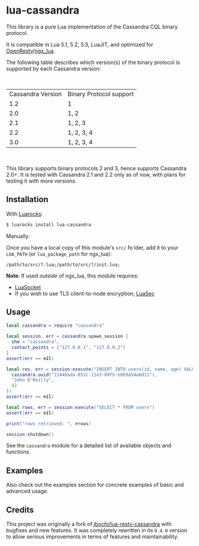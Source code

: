 # lua-cassandra

This library is a pure Lua implementation of the Cassandra CQL binary protocol.

It is compatible in Lua 5.1, 5.2, 5.3, LuaJIT, and optimized for [OpenResty][OpenResty]/[ngx_lua][ngx_lua].

The following table describes which version(s) of the binary protocol is supported by each Cassandra version:

<br />
<table class="module_list">
  <tr><td>Cassandra Version</td><td>Binary Protocol support</td></tr>
  <tr><td>1.2</td><td>1</td></tr>
  <tr><td>2.0</td><td>1, 2</td></tr>
  <tr><td>2.1</td><td>1, 2, 3</td></tr>
  <tr><td>2.2</td><td>1, 2, 3, 4</td></tr>
  <tr><td>3.0</td><td>1, 2, 3, 4</td></tr>
</table>
<br />

This library supports binary protocols 2 and 3, hence supports Cassandra 2.0+. It is tested with Cassandra 2.1 and 2.2 only as of now, with plans for testing it with more versions.

## Installation

With [Luarocks][Luarocks]:

```bash
$ luarocks install lua-cassandra
```

Manually:

Once you have a local copy of this module's `src/` fo   lder, add it to your `LUA_PATH` (or `lua_package_path` for ngx_lua):

```
/path/to/src/?.lua;/path/to/src/?/init.lua;
```

**Note**: If used *outside* of ngx_lua, this module requires:

- [LuaSocket](http://w3.impa.br/~diego/software/luasocket/)
- If you wish to use TLS client-to-node encryption, [LuaSec](https://github.com/brunoos/luasec)

## Usage

```lua
local cassandra = require "cassandra"

local session, err = cassandra.spawn_session {
  shm = "cassandra",
  contact_points = {"127.0.0.1", "127.0.0.2"}
}
assert(err == nil)

local res, err = session:execute("INSERT INTO users(id, name, age) VALUES(?, ?, ?)", {
  cassandra.uuid("1144bada-852c-11e3-89fb-e0b9a54a6d11"),
  "John O'Reilly",
  42
})
assert(err == nil)

local rows, err = session:execute("SELECT * FROM users")
assert(err == nil)

print("rows retrieved: ", #rows)

session:shutdown()
```

See the `cassandra` module for a detailed list of available objects and functions.

## Examples

Also check out the examples section for concrete examples of basic and advanced usage.

## Credits

This project was originally a fork of [jbochi/lua-resty-cassandra][lua-resty-cassandra] with bugfixes and new features. It was completely rewritten in its `0.4.0` version to allow serious improvements in terms of features and maintainability.

[OpenResty]: https://openresty.org
[ngx_lua]: https://github.com/openresty/lua-nginx-module
[Luarocks]: https://luarocks.org
[lua-resty-cassandra]: https://github.com/jbochi/lua-resty-cassandra
